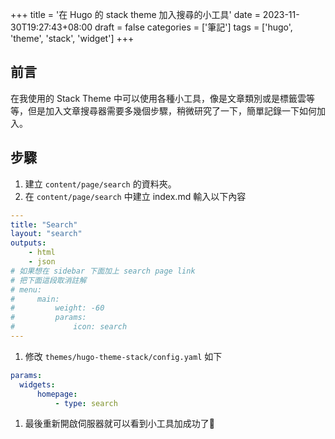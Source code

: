 +++
title = '在 Hugo 的 stack theme 加入搜尋的小工具'
date = 2023-11-30T19:27:43+08:00
draft = false
categories = ['筆記']
tags = ['hugo', 'theme', 'stack', 'widget']
+++


## 前言

在我使用的 Stack Theme 中可以使用各種小工具，像是文章類別或是標籤雲等等，但是加入文章搜尋器需要多幾個步驟，稍微研究了一下，簡單記錄一下如何加入。

## 步驟

1. 建立 `content/page/search` 的資料夾。
2. 在 `content/page/search` 中建立 index.md 輸入以下內容

```yaml
---
title: "Search"
layout: "search"
outputs:
    - html
    - json
# 如果想在 sidebar 下面加上 search page link
# 把下面這段取消註解
# menu:
#     main:
#         weight: -60
#         params: 
#             icon: search
---
```

1. 修改 `themes/hugo-theme-stack/config.yaml` 如下

```yaml
params:
  widgets:
      homepage: 
          - type: search
```

1. 最後重新開啟伺服器就可以看到小工具加成功了🎉
